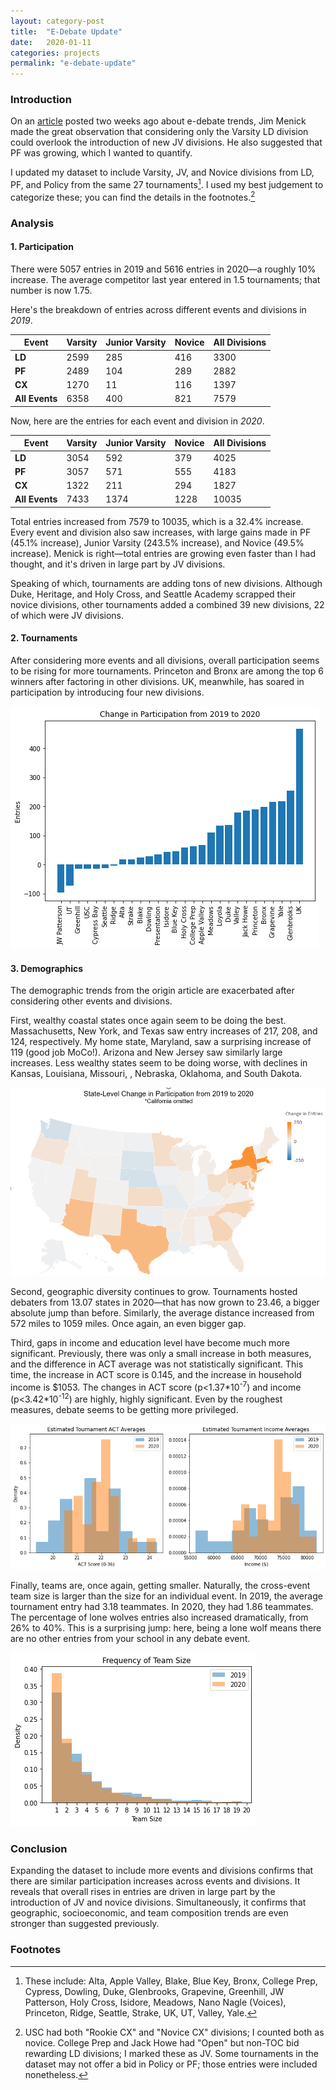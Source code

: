 ```yaml
---
layout: category-post
title:  "E-Debate Update"
date:   2020-01-11
categories: projects
permalink: "e-debate-update"
---
```


### Introduction

On an [article](https://www.vbriefly.com/2020/12/31/five-trends-among-e-debate-competitors-by-peter-zhang/) posted two weeks ago about e-debate trends, Jim Menick made the great observation that considering only the Varsity LD division could overlook the introduction of new JV divisions. He also suggested that PF was growing, which I wanted to quantify.

I updated my dataset to include Varsity, JV, and Novice divisions from LD, PF, and Policy from the same 27 tournaments[^1]. I used my best judgement to categorize these; you can find the details in the footnotes.[^2]

### Analysis

#### 1. Participation

There were 5057 entries in 2019 and 5616 entries in 2020—a roughly 10% increase. The average competitor last year entered in 1.5 tournaments; that number is now 1.75.

Here's the breakdown of entries across different events and divisions in *2019*.

| Event          | Varsity | Junior Varsity | Novice | All Divisions |
| -------------- | ------- | -------------- | ------ | ------------- |
| **LD**         | 2599    | 285            | 416    | 3300          |
| **PF**         | 2489    | 104            | 289    | 2882          |
| **CX**         | 1270    | 11             | 116    | 1397          |
| **All Events** | 6358    | 400            | 821    | 7579          |

Now, here are the entries for each event and division in *2020*.

| Event          | Varsity | Junior Varsity | Novice | All Divisions |
| -------------- | ------- | -------------- | ------ | ------------- |
| **LD**         | 3054    | 592            | 379    | 4025          |
| **PF**         | 3057    | 571            | 555    | 4183          |
| **CX**         | 1322    | 211            | 294    | 1827          |
| **All Events** | 7433    | 1374           | 1228   | 10035         |

Total entries increased from 7579 to 10035, which is a 32.4% increase. Every event and division also saw increases, with large gains made in PF (45.1% increase), Junior Varsity (243.5% increase), and Novice (49.5% increase). Menick is right—total entries are growing even faster than I had thought, and it's driven in large part by JV divisions.

Speaking of which, tournaments are adding tons of new divisions. Although Duke, Heritage, and Holy Cross, and Seattle Academy scrapped their novice divisions, other tournaments added a combined 39 new divisions, 22 of which were JV divisions.

#### 2. Tournaments

After considering more events and all divisions, overall participation seems to be rising for more tournaments. Princeton and Bronx are among the top 6 winners after factoring in other divisions. UK, meanwhile, has soared in participation by introducing four new divisions.

![](/resources/new_changeentries.png)

#### 3. Demographics

The demographic trends from the origin article are exacerbated after considering other events and divisions.

First, wealthy coastal states once again seem to be doing the best. Massachusetts, New York, and Texas saw entry increases of 217, 208, and 124, respectively. My home state, Maryland, saw a surprising increase of 119 (good job MoCo!). Arizona and New Jersey saw similarly large increases. Less wealthy states seem to be doing worse, with declines in Kansas, Louisiana, Missouri, , Nebraska, Oklahoma, and South Dakota.

![](/resources/new_stateentries.png)

Second, geographic diversity continues to grow. Tournaments hosted debaters from 13.07 states in 2020—that has now grown to 23.46, a bigger absolute jump than before. Similarly, the average distance increased from 572 miles to 1059 miles. Once again, an even bigger gap.

Third, gaps in income and education level have become much more significant. Previously, there was only a small increase in both measures, and the difference in ACT average was not statistically significant. This time, the increase in ACT score is 0.145, and the increase in household income is $1053. The changes in ACT score (p<1.37\*10<sup>-7</sup>) and income (p<3.42\*10<sup>-12</sup>) are highly, highly significant. Even by the roughest measures, debate seems to be getting more privileged.

![](/resources/new_actincome.png)

Finally, teams are, once again, getting smaller. Naturally, the cross-event team size is larger than the size for an individual event. In 2019, the average tournament entry had 3.18 teammates. In 2020, they had 1.86 teammates. The percentage of lone wolves entries also increased dramatically, from 26% to 40%. This is a surprising jump: here, being a lone wolf means there are no other entries from your school in any debate event.

 ![](/resources/new_teamfreq.png)

### Conclusion

Expanding the dataset to include more events and divisions confirms that there are similar participation increases across events and divisions. It reveals that overall rises in entries are driven in large part by the introduction of JV and novice divisions. Simultaneously, it confirms that geographic, socioeconomic, and team composition trends are even stronger than suggested previously.

### Footnotes

[^1]: These include: Alta, Apple Valley, Blake, Blue Key, Bronx, College Prep, Cypress, Dowling, Duke, Glenbrooks, Grapevine, Greenhill, JW Patterson, Holy Cross, Isidore, Meadows, Nano Nagle (Voices), Princeton, Ridge, Seattle, Strake, UK, UT, Valley, Yale.
[^2]: USC had both "Rookie CX" and "Novice CX" divisions; I counted both as novice. College Prep and Jack Howe had "Open" but non-TOC bid rewarding LD divisions; I marked these as JV. Some tournaments in the dataset may not offer a bid in Policy or PF; those entries were included nonetheless.